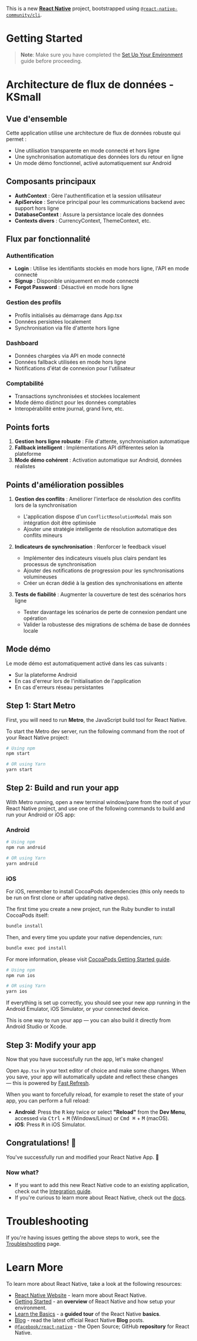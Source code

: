 This is a new [**React Native**](https://reactnative.dev) project, bootstrapped using [`@react-native-community/cli`](https://github.com/react-native-community/cli).

# Getting Started

> **Note**: Make sure you have completed the [Set Up Your Environment](https://reactnative.dev/docs/set-up-your-environment) guide before proceeding.

# Architecture de flux de données - KSmall

## Vue d'ensemble

Cette application utilise une architecture de flux de données robuste qui permet :
- Une utilisation transparente en mode connecté et hors ligne
- Une synchronisation automatique des données lors du retour en ligne
- Un mode démo fonctionnel, activé automatiquement sur Android

## Composants principaux

- **AuthContext** : Gère l'authentification et la session utilisateur
- **ApiService** : Service principal pour les communications backend avec support hors ligne
- **DatabaseContext** : Assure la persistance locale des données
- **Contexts divers** : CurrencyContext, ThemeContext, etc.

## Flux par fonctionnalité

### Authentification
- **Login** : Utilise les identifiants stockés en mode hors ligne, l'API en mode connecté
- **Signup** : Disponible uniquement en mode connecté
- **Forgot Password** : Désactivé en mode hors ligne

### Gestion des profils
- Profils initialisés au démarrage dans App.tsx
- Données persistées localement 
- Synchronisation via file d'attente hors ligne

### Dashboard
- Données chargées via API en mode connecté
- Données fallback utilisées en mode hors ligne
- Notifications d'état de connexion pour l'utilisateur

### Comptabilité
- Transactions synchronisées et stockées localement
- Mode démo distinct pour les données comptables
- Interopérabilité entre journal, grand livre, etc.

## Points forts

1. **Gestion hors ligne robuste** : File d'attente, synchronisation automatique
2. **Fallback intelligent** : Implémentations API différentes selon la plateforme
3. **Mode démo cohérent** : Activation automatique sur Android, données réalistes

## Points d'amélioration possibles

1. **Gestion des conflits** : Améliorer l'interface de résolution des conflits lors de la synchronisation
   - L'application dispose d'un `ConflictResolutionModal` mais son intégration doit être optimisée
   - Ajouter une stratégie intelligente de résolution automatique des conflits mineurs

2. **Indicateurs de synchronisation** : Renforcer le feedback visuel
   - Implémenter des indicateurs visuels plus clairs pendant les processus de synchronisation
   - Ajouter des notifications de progression pour les synchronisations volumineuses
   - Créer un écran dédié à la gestion des synchronisations en attente

3. **Tests de fiabilité** : Augmenter la couverture de test des scénarios hors ligne
   - Tester davantage les scénarios de perte de connexion pendant une opération
   - Valider la robustesse des migrations de schéma de base de données locale

## Mode démo

Le mode démo est automatiquement activé dans les cas suivants :
- Sur la plateforme Android
- En cas d'erreur lors de l'initialisation de l'application
- En cas d'erreurs réseau persistantes

## Step 1: Start Metro

First, you will need to run **Metro**, the JavaScript build tool for React Native.

To start the Metro dev server, run the following command from the root of your React Native project:

```sh
# Using npm
npm start

# OR using Yarn
yarn start
```

## Step 2: Build and run your app

With Metro running, open a new terminal window/pane from the root of your React Native project, and use one of the following commands to build and run your Android or iOS app:

### Android

```sh
# Using npm
npm run android

# OR using Yarn
yarn android
```

### iOS

For iOS, remember to install CocoaPods dependencies (this only needs to be run on first clone or after updating native deps).

The first time you create a new project, run the Ruby bundler to install CocoaPods itself:

```sh
bundle install
```

Then, and every time you update your native dependencies, run:

```sh
bundle exec pod install
```

For more information, please visit [CocoaPods Getting Started guide](https://guides.cocoapods.org/using/getting-started.html).

```sh
# Using npm
npm run ios

# OR using Yarn
yarn ios
```

If everything is set up correctly, you should see your new app running in the Android Emulator, iOS Simulator, or your connected device.

This is one way to run your app — you can also build it directly from Android Studio or Xcode.

## Step 3: Modify your app

Now that you have successfully run the app, let's make changes!

Open `App.tsx` in your text editor of choice and make some changes. When you save, your app will automatically update and reflect these changes — this is powered by [Fast Refresh](https://reactnative.dev/docs/fast-refresh).

When you want to forcefully reload, for example to reset the state of your app, you can perform a full reload:

- **Android**: Press the <kbd>R</kbd> key twice or select **"Reload"** from the **Dev Menu**, accessed via <kbd>Ctrl</kbd> + <kbd>M</kbd> (Windows/Linux) or <kbd>Cmd ⌘</kbd> + <kbd>M</kbd> (macOS).
- **iOS**: Press <kbd>R</kbd> in iOS Simulator.

## Congratulations! :tada:

You've successfully run and modified your React Native App. :partying_face:

### Now what?

- If you want to add this new React Native code to an existing application, check out the [Integration guide](https://reactnative.dev/docs/integration-with-existing-apps).
- If you're curious to learn more about React Native, check out the [docs](https://reactnative.dev/docs/getting-started).

# Troubleshooting

If you're having issues getting the above steps to work, see the [Troubleshooting](https://reactnative.dev/docs/troubleshooting) page.

# Learn More

To learn more about React Native, take a look at the following resources:

- [React Native Website](https://reactnative.dev) - learn more about React Native.
- [Getting Started](https://reactnative.dev/docs/environment-setup) - an **overview** of React Native and how setup your environment.
- [Learn the Basics](https://reactnative.dev/docs/getting-started) - a **guided tour** of the React Native **basics**.
- [Blog](https://reactnative.dev/blog) - read the latest official React Native **Blog** posts.
- [`@facebook/react-native`](https://github.com/facebook/react-native) - the Open Source; GitHub **repository** for React Native.
